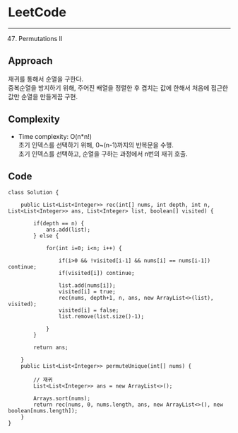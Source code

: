 [//]: # (# Intuition)
<!-- Describe your first thoughts on how to solve this problem. -->


# LeetCode
___
47. Permutations II
## Approach
<!-- Describe your approach to solving the problem. -->
재귀를 통해서 순열을 구한다.  
중복순열을 방지하기 위해, 주어진 배열을 정렬한 후 겹치는 값에 한해서 처음에 접근한 값만 순열을 만들게끔 구현.  


## Complexity
- Time complexity: O(n*n!)  
초기 인덱스를 선택하기 위해, 0~(n-1)까지의 반복문을 수행.  
초기 인덱스를 선택하고, 순열을 구하는 과정에서 n번의 재귀 호출.
<!-- Add your time complexity here, e.g. $$O(n)$$ -->

[//]: # (- Space complexity:)
<!-- Add your space complexity here, e.g. $$O(n)$$ -->

## Code
```
class Solution {

    public List<List<Integer>> rec(int[] nums, int depth, int n, List<List<Integer>> ans, List<Integer> list, boolean[] visited) {

        if(depth == n) {
            ans.add(list);
        } else {

            for(int i=0; i<n; i++) {

                if(i>0 && !visited[i-1] && nums[i] == nums[i-1]) continue;
                if(visited[i]) continue;

                list.add(nums[i]);
                visited[i] = true;
                rec(nums, depth+1, n, ans, new ArrayList<>(list), visited);
                visited[i] = false;
                list.remove(list.size()-1);

            }
        }

        return ans;
        
    }
    public List<List<Integer>> permuteUnique(int[] nums) {
        
        // 재귀
        List<List<Integer>> ans = new ArrayList<>();

        Arrays.sort(nums);
        return rec(nums, 0, nums.length, ans, new ArrayList<>(), new boolean[nums.length]);
    }
}
```